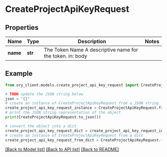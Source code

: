 # CreateProjectApiKeyRequest


## Properties

Name | Type | Description | Notes
------------ | ------------- | ------------- | -------------
**name** | **str** | The Token Name  A descriptive name for the token.  in: body | 

## Example

```python
from ory_client.models.create_project_api_key_request import CreateProjectApiKeyRequest

# TODO update the JSON string below
json = "{}"
# create an instance of CreateProjectApiKeyRequest from a JSON string
create_project_api_key_request_instance = CreateProjectApiKeyRequest.from_json(json)
# print the JSON string representation of the object
print(CreateProjectApiKeyRequest.to_json())

# convert the object into a dict
create_project_api_key_request_dict = create_project_api_key_request_instance.to_dict()
# create an instance of CreateProjectApiKeyRequest from a dict
create_project_api_key_request_from_dict = CreateProjectApiKeyRequest.from_dict(create_project_api_key_request_dict)
```
[[Back to Model list]](../README.md#documentation-for-models) [[Back to API list]](../README.md#documentation-for-api-endpoints) [[Back to README]](../README.md)


